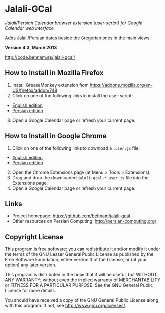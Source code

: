 Jalali-GCal
===========

*Jalali/Persian Calendar browser extension (user-script) for Google Calendar
web interface*

Adds Jalali/Persian dates beside the Gregorian ones in the main views.

**Version 4.3, March 2013**

http://code.behnam.es/jalali-gcal/


How to Install in Mozilla Firefox
---------------------------------

1. Install GreaseMonkey extension from
https://addons.mozilla.org/en-US/firefox/addon/748
2. Click on one of the following links to install the user-script:
  * [English edition](https://github.com/behnam/jalali-gcal/raw/master/dist/jalali-gcal-4.3.english.user.js)
  * [Persian edition](https://github.com/behnam/jalali-gcal/raw/master/dist/jalali-gcal-4.3.persian.user.js)
3. Open a Google Calendar page or refresh your current page.


How to Install in Google Chrome
-------------------------------

1. Click on one of the following links to download a `.user.js` file.
  * [English edition](https://github.com/behnam/jalali-gcal/raw/master/dist/jalali-gcal-4.3.english.user.js)
  * [Persian edition](https://github.com/behnam/jalali-gcal/raw/master/dist/jalali-gcal-4.3.persian.user.js)
2. Open the Chrome Extensions page (at Menu > Tools > Extensions)
3. Drag and drop the downloaded `jalali-gcal-*.user.js` file into the
Extensions page.
4. Open a Google Calendar page or refresh your current page.


Links
-----
* Project homepage: https://github.com/behnam/jalali-gcal
* Other resources on Persian Computing: http://persian-computing.org/


Copyright License
-----------------
This program is free software: you can redistribute it and/or modify it under
the terms of the GNU Lesser General Public License as published by the Free
Software Foundation, either version 3 of the License, or (at your option) any
later version.

This program is distributed in the hope that it will be useful, but WITHOUT ANY
WARRANTY; without even the implied warranty of MERCHANTABILITY or FITNESS FOR A
PARTICULAR PURPOSE. See the GNU General Public License for more details.

You should have received a copy of the GNU General Public License along with
this program. If not, see <http://www.gnu.org/licenses/>.

